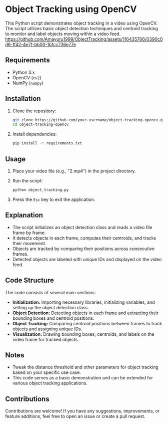 

# Object Tracking using OpenCV

This Python script demonstrates object tracking in a video using OpenCV. The script utilizes basic object detection techniques and centroid tracking to monitor and label objects moving within a video feed.
https://github.com/Amayuru1999/ObjectTracking/assets/116435706/0390c0d6-ff42-4e7f-bb00-1bfcc736e77e
## Requirements

- Python 3.x
- OpenCV (`cv2`)
- NumPy (`numpy`)

## Installation

1. Clone the repository:

    ```bash
    git clone https://github.com/your-username/object-tracking-opencv.git
    cd object-tracking-opencv
    ```

2. Install dependencies:

    ```bash
    pip install -r requirements.txt
    ```

## Usage

1. Place your video file (e.g., "2.mp4") in the project directory.
2. Run the script:

    ```bash
    python object_tracking.py
    ```

3. Press the `Esc` key to exit the application.

## Explanation

- The script initializes an object detection class and reads a video file frame by frame.
- It detects objects in each frame, computes their centroids, and tracks their movement.
- Objects are tracked by comparing their positions across consecutive frames.
- Detected objects are labeled with unique IDs and displayed on the video feed.

## Code Structure

The code consists of several main sections:

- **Initialization:** Importing necessary libraries, initializing variables, and setting up the object detection class.
- **Object Detection:** Detecting objects in each frame and extracting their bounding boxes and centroid positions.
- **Object Tracking:** Comparing centroid positions between frames to track objects and assigning unique IDs.
- **Visualization:** Drawing bounding boxes, centroids, and labels on the video frame for tracked objects.

## Notes

- Tweak the distance threshold and other parameters for object tracking based on your specific use case.
- This code serves as a basic demonstration and can be extended for various object tracking applications.

## Contributions

Contributions are welcome! If you have any suggestions, improvements, or feature additions, feel free to open an issue or create a pull request.

